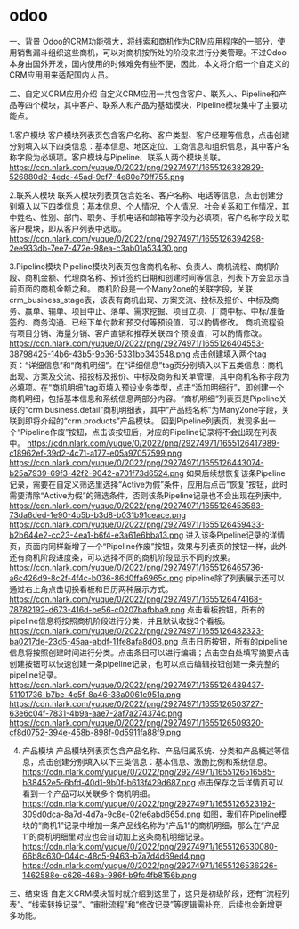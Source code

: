# odoo
一、背景
Odoo的CRM功能强大，将线索和商机作为CRM应用程序的一部分，使用销售漏斗组织这些商机，可以对商机按所处的阶段来进行分类管理。不过Odoo本身由国外开发，国内使用的时候难免有些不便，因此，本文将介绍一个自定义的CRM应用用来适配国内人员。

二、自定义CRM应用介绍 
自定义CRM应用一共包含客户、联系人、Pipeline和产品等四个模块，其中客户、联系人和产品为基础模块，Pipeline模块集中了主要功能点。

1.客户模块 客户模块列表页包含客户名称、客户类型、客户经理等信息，点击创建分别填入以下四类信息：基本信息、地区定位、工商信息和组织信息，其中客户名称字段为必填项。客户模块与Pipeline、联系人两个模块关联。
https://cdn.nlark.com/yuque/0/2022/png/29274971/1655126382829-526880d2-4edc-45ad-9cf7-4e80e79ff755.png

2.联系人模块
联系人模块列表页包含姓名、客户名称、电话等信息，点击创建分别填入以下四类信息：基本信息、个人情况、个人情况、社会关系和工作情况，其中姓名、性别、部门、职务、手机电话和邮箱等字段为必填项，客户名称字段关联客户模块，即从客户列表中选取。
https://cdn.nlark.com/yuque/0/2022/png/29274971/1655126394298-2ee933db-7ee7-472e-98ea-c3ab01a53430.png

3.Pipeline模块 Pipeline模块列表页包含商机名称、负责人、商机流程、商机阶段、商机金额、代理商名称、预计签约日期和创建时间等信息，列表下方会显示当前页面的商机金额之和。
商机阶段是一个Many2one的关联字段，关联crm_business_stage表，该表有商机出现、方案交流、投标及报价、中标及商务、赢单、输单、项目中止、落单、需求挖掘、项目立项、厂商中标、中标/准备签约、商务沟通、已经下单付款和预交付等预设值，可以酌情修改。
商机流程设有项目分销、海量分销、客户直销和推荐关联四个预设值，可以酌情修改。
https://cdn.nlark.com/yuque/0/2022/png/29274971/1655126404553-38798425-14b6-43b5-9b36-5331bb343548.png
点击创建填入两个tag页：“详细信息”和“商机明细”。在“详细信息”tag页分别填入以下五类信息：商机出现、方案及交流、招投标及报价、中标及商务和关单管理，其中商机名称字段为必填项。在“商机明细”tag页填入预设业务类型，点击“添加明细行”，即创建一个商机明细，包括基本信息和系统信息两部分内容。“商机明细”列表页是Pipeline关联的“crm.business.detail”商机明细表，其中“产品线名称”为Many2one字段，关联到即将介绍的“crm.products”产品模块。
回到Pipeline列表页，发现多出一个“Pipeline作废”按钮，点击该按钮后，对应的Pipeline记录将不会出现在列表中。
https://cdn.nlark.com/yuque/0/2022/png/29274971/1655126417989-c18962ef-39d2-4c71-a177-e05a97057599.png
https://cdn.nlark.com/yuque/0/2022/png/29274971/1655126443074-b25a7939-69f3-42f2-9042-a701f73d6524.png
如果后续想恢复该条Pipeline记录，需要在自定义筛选里选择“Active为假”条件，应用后点击“恢复”按钮，此时需要清除“Active为假”的筛选条件，否则该条Pipeline记录也不会出现在列表中。
https://cdn.nlark.com/yuque/0/2022/png/29274971/1655126453583-73da6ded-1e90-4b5b-b3d8-b031b91ceace.png
https://cdn.nlark.com/yuque/0/2022/png/29274971/1655126459433-b2b644e2-cc23-4ea1-b6f4-e3a61e6bba13.png
进入该条Pipeline记录的详情页，页面内同样新增了一个“Pipeline作废”按钮，效果与列表页的按钮一样，此外还有商机阶段进度条，可以选择不同的商机阶段显示不同的效果。
https://cdn.nlark.com/yuque/0/2022/png/29274971/1655126465736-a6c426d9-8c2f-4f4c-b036-86d0ffa6965c.png
pipeline除了列表展示还可以通过右上角点击切换看板和日历两种展示方式。
https://cdn.nlark.com/yuque/0/2022/png/29274971/1655126474168-78782192-d673-416d-be56-c0207bafbba9.png
点击看板按钮，所有的pipeline信息将按照商机阶段进行分类，并且默认收拢3个看板。
https://cdn.nlark.com/yuque/0/2022/png/29274971/1655126482323-ba0217de-23d5-45aa-abdf-11fe8afa8d08.png
点击日历按钮，所有的pipeline信息将按照创建时间进行分类。点击条目可以进行编辑；点击空白处填写摘要点击创建按钮可以快速创建一条pipeline记录，也可以点击编辑按钮创建一条完整的pipeline记录。
https://cdn.nlark.com/yuque/0/2022/png/29274971/1655126489437-51101736-b7be-4e5f-8a46-38a0061c951a.png
https://cdn.nlark.com/yuque/0/2022/png/29274971/1655126503727-63e6c04f-7831-4b9a-aae7-2af7a274374c.png
https://cdn.nlark.com/yuque/0/2022/png/29274971/1655126509320-cf8d0752-394e-458b-898f-0d5911fa88f9.png

4. 产品模块
产品模块列表页包含产品名称、产品归属系统、分类和产品概述等信息，点击创建分别填入以下三类信息：基本信息、激励比例和系统信息。
https://cdn.nlark.com/yuque/0/2022/png/29274971/1655126516585-b38452e5-6bfd-40d1-9b0f-b613f429d687.png
点击保存之后详情页可以看到一个产品可以关联多个商机明细。
https://cdn.nlark.com/yuque/0/2022/png/29274971/1655126523192-309d0dca-8a7d-4d7a-9c8e-02fe6abd665d.png
如图，我们在Pipeline模块的“商机1”记录中增加一条产品线名称为“产品1”的商机明细，那么在“产品1”的商机明细里对应也会自动加上这条商机明细记录。
https://cdn.nlark.com/yuque/0/2022/png/29274971/1655126530080-66b8c630-044c-48c5-9463-b7a7d4d69ed4.png
https://cdn.nlark.com/yuque/0/2022/png/29274971/1655126536226-1462588e-c626-468a-986f-b9fc4fb8156b.png

三、结束语
自定义CRM模块暂时就介绍到这里了，这只是初级阶段，还有“流程列表”、“线索转换记录”、“审批流程”和“修改记录”等逻辑需补充，后续也会新增更多功能。


















